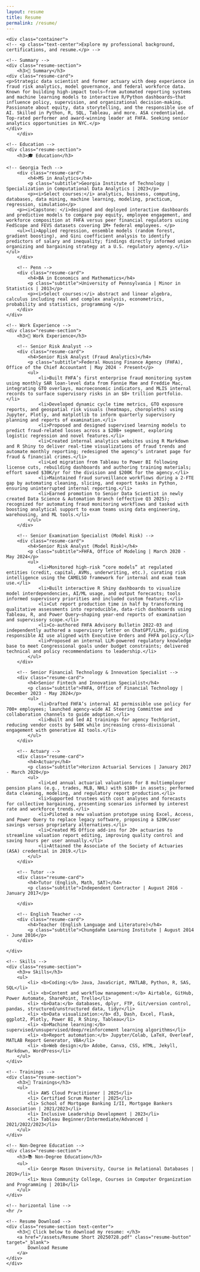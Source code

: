 ```yaml
---
layout: resume
title: Resume
permalink: /resume/
---
```


	<div class="container">
    <!-- <p class="text-center">Explore my professional background, certifications, and resume.</p> -->
	
	<!-- Summary -->
	<div class="resume-section">
        <h3>🎯 Summary</h3>
 	<div class="resume-card">
	<p>Strategic data scientist and former actuary with deep experience in fraud risk analytics, model governance, and federal workforce data. Known for building high-impact tools—from automated reporting systems and machine learning models to interactive R/Python dashboards—that influence policy, supervision, and organizational decision-making. Passionate about equity, data storytelling, and the responsible use of AI. Skilled in Python, R, SQL, Tableau, and more. ASA credentialed. Top-rated performer and award-winning leader at FHFA. Seeking senior analytics opportunities in NYC.</p>
   	</div>
    	</div>
 	
 	<!-- Education -->
	<div class="resume-section">
        <h3>🎓 Education</h3>
		
	<!-- Georgia Tech -->
        <div class="resume-card">
            <h4>MS in Analytics</h4>
            <p class="subtitle">Georgia Institute of Technology | Specialization in Computational Data Analytics | 2023</p>
            <p><i>Select courses:</i> analytics, business, computing, databases, data mining, machine learning, modeling, practicum, regression, simulation</p>
		<p><i>Capstone: </i>designed and deployed interactive dashboards and predictive models to compare pay equity, employee engagement, and workforce composition at FHFA versus peer financial regulators using FedScope and FEVS datasets covering 1M+ federal employees. </p>
   		<ul><li>Applied regression, ensemble models (random forest, gradient boosting), and Gini coefficient analysis to identify predictors of salary and inequality; findings directly informed union organizing and bargaining strategy at a U.S. regulatory agency.</li></ul>
        </div>
		
		<!-- Penn -->
        <div class="resume-card">
            <h4>BA in Economics and Mathematics</h4>
            <p class="subtitle">University of Pennsylvania | Minor in Statistics | 2013</p>
            <p><i>Select courses:</i> abstract and linear algebra, calculus including real and complex analysis, econometrics, probability and statistics, programming </p>
        </div>
	</div>

    <!-- Work Experience -->
    <div class="resume-section">
        <h3>💼 Work Experience</h3>
		
		<!-- Senior Risk Analyst -->
        <div class="resume-card">
            <h4>Senior Risk Analyst (Fraud Analytics)</h4>
            <p class="subtitle">Federal Housing Finance Agency (FHFA), Office of the Chief Accountant | May 2024 - Present</p>
			<ul>
            	<li>Built FHFA’s first enterprise fraud monitoring system using monthly SAR loan-level data from Fannie Mae and Freddie Mac, integrating GTO overlays, macroeconomic indicators, and MLIS internal records to surface supervisory risks in an $8+ trillion portfolio.</li>
				<li>Developed dynamic cycle time metrics, GTO exposure reports, and geospatial risk visuals (heatmaps, choropleths) using Jupyter, Plotly, and matplotlib to inform quarterly supervisory planning and reports of examination.</li>
				<li>Proposed and designed supervised learning models to predict fraud-related losses across a $20B+ segment, exploring logistic regression and novel features.</li>
				<li>Created internal analytics websites using R Markdown and R Shiny to deliver real-time visualizations of fraud trends and automate monthly reporting; redesigned the agency’s intranet page for fraud & financial crimes.</li>
				<li>Led migration from Tableau to Power BI following license cuts, rebuilding dashboards and authoring training materials; effort saved $30K/yr for the division and $200K for the agency.</li>
				<li>Maintained fraud surveillance workflows during a 2-FTE gap by automating cleaning, slicing, and export tasks in Python, ensuring uninterrupted internal reporting.</li>
				<li>Earned promotion to Senior Data Scientist in newly created Data Science & Automation Branch (effective Q3 2025); recognized for automating fraud monitoring workflows and tasked with boosting analytical support to exam teams using data engineering, warehousing, and ML tools.</li>
			</ul>
        </div>

		<!-- Senior Examination Specialist (Model Risk) -->
        <div class="resume-card">
            <h4>Senior Risk Analyst (Model Risk)</h4>
            <p class="subtitle">FHFA, Office of Modeling | March 2020 - May 2024</p>
            <ul>
				<li>Monitored high-risk “core models” at regulated entities (credit, capital, AVMs, underwriting, etc.), curating risk intelligence using the CAMELSO framework for internal and exam team use.</li>
				<li>Built interactive R Shiny dashboards to visualize model interdependencies, AI/ML usage, and output forecasts; tools informed supervisory priorities and included custom features.</li>
				<li>Cut report production time in half by transforming qualitative assessments into reproducible, data-rich dashboards using Tableau, R, and Power Query—shaping year-end reports of examination and supervisory scope.</li>
				<li>Co-authored FHFA Advisory Bulletin 2022-03 and independently authored a supervisory letter on ChatGPT/LLMs, guiding responsible AI use aligned with Executive Orders and FHFA policy.</li>
				<li>Proposed an internal LLM-powered regulatory knowledge base to meet Congressional goals under budget constraints; delivered technical and policy recommendations to leadership.</li>
			</ul>
        </div>
		
		<!-- Senior Financial Technology & Innovation Specialist -->
        <div class="resume-card">
            <h4>Senior Fintech and Innovation Specialist</h4>
            <p class="subtitle">FHFA, Office of Financial Technology | December 2023 - May 2024</p>
            <ul>
				<li>Drafted FHFA’s internal AI permissible use policy for 700+ employees; launched agency-wide AI Steering Committee and collaboration channels to guide adoption.</li>
				<li>Built and led AI trainings for agency TechSprint, reducing vendor costs by $40K while increasing cross-divisional engagement with generative AI tools.</li>
        	</ul>
		</div>
		
		<!-- Actuary -->
        <div class="resume-card">
            <h4>Actuary</h4>
            <p class="subtitle">Horizon Actuarial Services | January 2017 - March 2020</p>
            <ul>
				<li>Led annual actuarial valuations for 8 multiemployer pension plans (e.g., trades, MLB, NHL) with $10B+ in assets; performed data cleaning, modeling, and regulatory report production.</li>
				<li>Supported trustees with cost analyses and forecasts for collective bargaining, presenting scenarios informed by interest rate and workforce trends.</li>
				<li>Piloted a new valuation prototype using Excel, Access, and Power Query to replace legacy software, proposing a $20K/user savings versus proprietary alternatives.</li>
				<li>Created MS Office add-ins for 20+ actuaries to streamline valuation report editing, improving quality control and saving hours per user annually.</li>
				<li>Attained the Associate of the Society of Actuaries (ASA) credential in 2019.</li>
			</ul>
        </div>
		
		<!-- Tutor -->
        <div class="resume-card">
            <h4>Tutor (English, Math, SAT)</h4>
            <p class="subtitle">Independent Contractor | August 2016 - January 2017</p>

		</div>
		
		<!-- English Teacher -->
        <div class="resume-card">
            <h4>Teacher (English Language and Literature)</h4>
            <p class="subtitle">Chungdahm Learning Institute | August 2014 - June 2016</p>
		</div>
	
    </div>
	
    <!-- Skills -->
    <div class="resume-section">
        <h3>⚒️ Skills</h3>
        <ul>
            <li> <b>Coding:</b> Java, JavaScript, MATLAB, Python, R, SAS, SQL</li>
            <li> <b>Content and workflow management:</b> Airtable, GitHub, Power Automate, SharePoint, Trello</li>
			<li> <b>Data:</b> databases, dplyr, FTP, Git/version control, pandas, structured/unstructured data, tidyr</li>
			<li> <b>Data visualization:</b> d3, Dash, Excel, Flask, ggplot2, Plotly, Power BI, R Shiny, Tableau</li>
			<li> <b>Machine learning:</b> supervised/unsupervised/deep/reinforcement learning algorithms</li>
			<li> <b>Report automation:</b> Jupyter/Colab, LaTeX, Overleaf, MATLAB Report Generator, VBA</li>
			<li> <b>Web design:</b> Adobe, Canva, CSS, HTML, Jekyll, Markdown, WordPress</li>
        </ul>
    </div>
	
    <!-- Trainings -->
    <div class="resume-section">
        <h3>📓 Trainings</h3>
        <ul>
			<li> AWS Cloud Practitioner | 2025</li>
            <li> Certified Scrum Master | 2025</li>
			<li> School of Mortgage Banking I/II, Mortgage Bankers Association | 2021/2023</li>
			<li> Inclusive Leadership Development | 2023</li>
			<li> Tableau Beginner/Intermediate/Advanced | 2021/2022/2023</li>
        </ul>
    </div>
	
    <!-- Non-Degree Education -->
    <div class="resume-section">
        <h3>📚 Non-Degree Education</h3>
        <ul>
			<li> George Mason University, Course in Relational Databases | 2019</li>
            <li> Nova Community College, Courses in Computer Organization and Programming | 2018</li>
        </ul>
    </div>
	
	<!-- horizontal line -->
	<hr />

    <!-- Resume Download -->
    <div class="resume-section text-center">
        <h3>📄 Click below to download my resume: </h3>
        <a href="/assets/Resume Short 20250728.pdf" class="resume-button" target="_blank">
            Download Resume
        </a>
    </div>
	</div>

